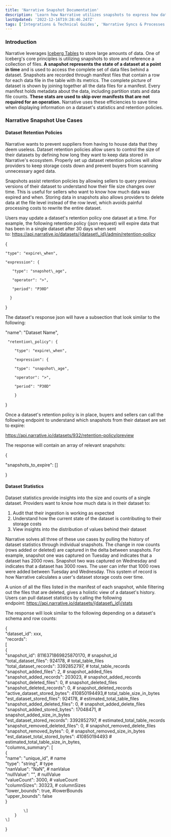 ```yaml
---
title: 'Narrative Snapshot Documentation'
description: 'Learn how Narrative utilizes snapshots to express how datasets change over time. '
lastUpdated: '2022-12-16T19:28:46.247Z'
tags: ['Integrations & Technical Guides', 'Narrative Syncs & Processes']
---
```

### Introduction 

Narrative leverages [Iceberg Tables](https://iceberg.apache.org/spec/#:~:text=A%20snapshot%20represents%20the%20state,partition%20data%2C%20and%20its%20metrics.) to store large amounts of data. One of Iceberg's core principles is utilizing snapshots to store and reference a collection of files. **A snapshot represents the state of a dataset at a point in time** and is used to access the complete set of data files behind a dataset. Snapshots are recorded through manifest files that contain a row for each data file in the table with its metrics. The complete picture of dataset is shown by joining together all the data files for a manifest. Every manifest holds metadata about the data, including partition stats and data file counts. **These stats are used to skip over manifests that are not required for an operation.** Narrative uses these efficiencies to save time when displaying information on a dataset's statistics and retention policies.

### Narrative Snapshot Use Cases

#### **Dataset Retention Policies**

Narrative wants to prevent suppliers from having to house data that they deem useless. Dataset retention policies allow users to control the size of their datasets by defining how long they want to keep data stored in Narrative's ecosystem. Properly set up dataset retention policies will allow providers to keep storage costs down and prevent buyers from scanning unnecessary aged data.

Snapshots assist retention policies by allowing sellers to query previous versions of their dataset to understand how their file size changes over time. This is useful for sellers who want to know how much data was expired and when. Storing data in snapshots also allows providers to delete data at the file level instead of the row level, which avoids painful processing costs to rewrite the entire dataset.

Users may update a dataset's retention policy one dataset at a time. For example, the following retention policy (json request) will expire data that has been in a single dataset after 30 days when sent to: https://api.narrative.io/datasets/{dataset\_id}/admin/retention-policy

{   
  
    "type": "expire\_when",  
  
    "expression": {  
  
       "type": "snapshot\_age",  
  
       "operator": ">",  
  
       "period": "P30D"  
  
      }  
}

The dataset's response json will have a subsection that look similar to the following:

"name": "Dataset Name",  
  
     "retention\_policy": {  
  
        "type": "expire\_when",  
  
        "expression": {  
  
        "type": "snapshot\_age",  
  
        "operator": ">",  
  
        "period": "P30D"  
  
        }  
}

Once a dataset's retention policy is in place, buyers and sellers can call the following endpoint to understand which snapshots from their dataset are set to expire:

https://api.narrative.io/datasets/932/retention-policy/preview

The response will contain an array of relevant snapshots:

{  
  
"snapshots\_to\_expire": \[\]  
  
}

#### Dataset Statistics

Dataset statistics provide insights into the size and counts of a single dataset. Providers want to know how much data is in their dataset to:

1.  Audit that their ingestion is working as expected
2.  Understand how the current state of the dataset is contributing to their storage costs
3.  View insights into the distribution of values behind their dataset

Narrative solves all three of these use cases by pulling the history of dataset statistics through individual snapshots. The change in row counts (rows added or deleted) are captured in the delta between snapshots. For example, snapshot one was captured on Tuesday and indicates that a dataset has 2000 rows. Snapshot two was captured on Wednesday and indicates that a dataset has 3000 rows. The user can infer that 1000 rows were added between Tuesday and Wednesday. This system of record is how Narrative calculates a user's dataset storage costs over time.

A union of all the files listed in the manifest of each snapshot, while filtering out the files that are deleted, gives a holistic view of a dataset's history. Users can pull dataset statistics by calling the following endpoint: https://api.narrative.io/datasets/{dataset\_id}/stats

The response will look similar to the following depending on a dataset's schema and row counts: 

{  
    "dataset\_id": xxx,  
    "records":  
    \[  
        {  
            "snapshot\_id": 8116371869825870170,         # snapshot\_id  
            "total\_dataset\_files": 924178,                # total\_table\_files  
            "total\_dataset\_records": 3392852797,        # total\_table\_records  
            "snapshot\_added\_files": 2,                    # snapshot\_added\_files  
            "snapshot\_added\_records": 203023,            # snapshot\_added\_records  
            "snapshot\_deleted\_files": 0,                # snapshot\_deleted\_files  
            "snapshot\_deleted\_records": 0,                # snapshot\_deleted\_records  
            "active\_dataset\_stored\_bytes": 410850194493,# total\_table\_size\_in\_bytes  
            "est\_dataset\_stored\_files": 924178,            # estimated\_total\_table\_files  
            "snapshot\_added\_deleted\_files": 0,            # snapshot\_added\_delete\_files  
            "snapshot\_added\_stored\_bytes": 17048471,    # snapshot\_added\_size\_in\_bytes  
            "est\_dataset\_stored\_records": 3392852797,    # estimated\_total\_table\_records  
            "snapshot\_removed\_deleted\_files": 0,        # snapshot\_removed\_delete\_files  
            "snapshot\_removed\_bytes": 0,                # snapshot\_removed\_size\_in\_bytes  
            "est\_dataset\_total\_stored\_bytes": 410850194493 # estimated\_total\_table\_size\_in\_bytes,  
            "columns\_summary": \[  
                {  
                    "name": "unique\_id",    # name  
                    "type": "string",        # type  
                    "nanValue": "NaN",        # nanValue  
                    "nullValue": "",        # nullValue  
                    "valueCount": 3000,        # valueCount  
                    "columnSizes": 30323,    # columnSizes  
                    "lower\_bounds": true,    #lowerBounds  
                    "upper\_bounds": false  
                }  
  
            \]  
        }  
    \]  
}
